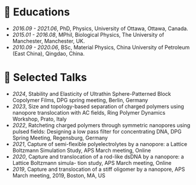 
# 📖 Educations
- *2016.09 - 2021.06*, PhD, Physics, University of Ottawa, Ottawa, Canada.
- *2015.01 - 2016.08*, MPhil, Biological Physics, The University of Manchester, Manchester, UK.
- *2010.09 - 2020.06*, BSc, Material Physics, China University of Petroleum (East China), Qingdao, China.

# 💬 Selected Talks
<!-- - *2022.02*, Hosted MLNLP seminar \| [\[Video\]](https://www.bilibili.com/video/BV1wF411x7qh)
- *2021.03*, Non-autoregressive Speech Synthesis, PaperWeekly & biendata \| [\[video\]](https://www.bilibili.com/video/BV1uf4y1t7Hr/) -->
- *2024*, Stability and Elasticity of Ultrathin Sphere-Patterned Block Copolymer Films, DPG spring
meeting, Berlin, Germany
- *2023*, Size and topology-based separation of charged polymers using nanopore translocation with
AC fields, Ring Polymer Dynamics Workshop, Prato, Italy
- *2022*, Ratcheting charged polymers through symmetric nanopores using pulsed fields: Designing a
low pass filter for concentrating DNA, DPG Spring Meeting, Regensburg, Germany
- *2021*, Capture of semi-flexible polyelectrolytes by a nanopore: a Lattice Boltzmann Simulation
Study, APS March meeting, Online
- *2020*, Capture and translocation of a rod-like dsDNA by a nanopore: a Lattice Boltzmann simula-
tion study, APS March meeting, Online
- *2019*, Capture and translocation of a stiff oligomer by a nanopore, APS March meeting, 2019,
Boston, MA, US


<!-- # 💻 Internships
- *2021.06 - 2021.09*, Alibaba, Hangzhou.
- *2019.05 - 2020.02*, [EnjoyMusic](https://enjoymusic.ai/), Hangzhou.
- *2019.02 - 2019.05*, [YiWise](https://www.yiwise.com/), Hangzhou.
- *2018.08 - 2019.02*, [MSRA, machine learning Group](https://www.microsoft.com/en-us/research/group/machine-learning-research-group/), Beijing.
- *2018.01 - 2018.06*, [NetEase, AI department](https://hr.163.com/zc/12-ai/index.html), Hangzhou.
- *2017.08 - 2018.12*, DashBase (acquired by [Cisco](https://blogs.cisco.com/news/349511)), Hangzhou. -->
